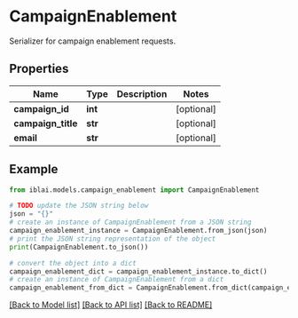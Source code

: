 # CampaignEnablement

Serializer for campaign enablement requests.

## Properties

Name | Type | Description | Notes
------------ | ------------- | ------------- | -------------
**campaign_id** | **int** |  | [optional] 
**campaign_title** | **str** |  | [optional] 
**email** | **str** |  | [optional] 

## Example

```python
from iblai.models.campaign_enablement import CampaignEnablement

# TODO update the JSON string below
json = "{}"
# create an instance of CampaignEnablement from a JSON string
campaign_enablement_instance = CampaignEnablement.from_json(json)
# print the JSON string representation of the object
print(CampaignEnablement.to_json())

# convert the object into a dict
campaign_enablement_dict = campaign_enablement_instance.to_dict()
# create an instance of CampaignEnablement from a dict
campaign_enablement_from_dict = CampaignEnablement.from_dict(campaign_enablement_dict)
```
[[Back to Model list]](../README.md#documentation-for-models) [[Back to API list]](../README.md#documentation-for-api-endpoints) [[Back to README]](../README.md)


